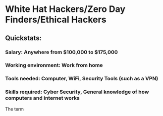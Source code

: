 # White Hat Hackers/Zero Day Finders/Ethical Hackers

## Quickstats:
### Salary: Anywhere from $100,000 to $175,000

### Working environment: Work from home

### Tools needed: Computer, WiFi, Security Tools (such as a VPN)

### Skills required: Cyber Security, General knowledge of how computers and internet works

The term
